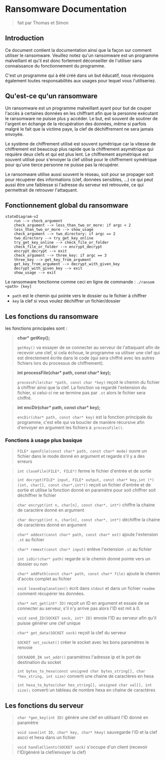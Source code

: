 # Ransomware Documentation

> fait par Thomas et Simon

## Introduction

Ce document contient la documentation ainsi que la façon sur comment utiliser le ransomware. Veuillez notez qu'un ransomware est un programme malveillant et qu'il est donc fortement déconseiller de l'utiliser sans connaissance du fonctionnement du programme.

C'est un programme qui à été créé dans un but éducatif, nous révoquons également toutes responsabilités aux usages pour lequel vous l'utiliseriez.

## Qu'est-ce qu'un ransomware 

Un ransomware est un programme malveillant ayant pour but de couper l'accès à certaines données en les chiffrant afin que la personne exécutant le ransomware ne puisse plus y accéder. Le but, est souvent de soutirer de l'argent en échange de la récupération des données, même si parfois malgré le fait que la victime paye, la clef de déchiffrement ne sera jamais envoyée.

Le système de chiffrement utilisé est souvent symétrique car la vitesse de chiffrement est beaucoup plus rapide que la chiffrement asymétrique qui requière deux clefs et qui est plus lent. Le chiffrement asymétrique est souvent utilisé pour s'envoyer la clef utilisé pour le chiffrement symétrique pour qu'une tierce personne ne puisse pas la récupérer.

Le ransomware utilise aussi souvent le réseau, soit pour se propager soit pour récupérer des informations (clef, données sensibles, ...) ce qui peut aussi être une faiblesse si l'adresse du serveur est retrouvée, ce qui permettrait de retrouver l'attaquant.

## Fonctionnement global du ransomware

```mermaid
stateDiagram-v2	
 	run --> check_argument
    check_argument --> less_than_two_or_more: if argc < 2
    less_than_two_or_more --> show_usage
    check_argument --> two_directory: if argc == 2
    two_directory --> try_get_key_online
    try_get_key_online --> check_file_or_folder
    check_file_or_folder --> encrypt_decrypt
    encrypt_decrypt --> exit
	check_argument --> three_key: if argc == 3
	three_key --> get_key_from_argument
	get_key_from_argument --> decrypt_with_given_key
	decrypt_with_given_key --> exit
	show_usage --> exit
```

Le ransomware fonctionne comme ceci en ligne de commande : `./ransom <path> [key]`

- `path` est le chemin qui pointe vers le dossier ou le fichier à chiffrer
- `key` la clef si vous voulez déchiffrer un fichier/dossier

## Les fonctions du ransomware

les fonctions principales sont :

> __char* getKey();__
>
> ``getKey()`` va essayer de se connecter au serveur de l'attaquant afin de recevoir une clef, si cela échoue, le programme va utiliser une clef qui est directement écrite dans le code (qui sera chiffré avec les autres fichiers lors du processus de chiffrement).

> __int processFile(char* path, const char* key);__
>
> ``processFile(char *path, const char *key)`` reçoit le chemin du fichier à chiffrer ainsi que la clef. La fonction va regardé l'extension du fichier, si celui-ci ne se termine pas par `.st` alors le fichier sera chiffré. 

> __int encDir(char* path, const char* key);__
>
> ``encDir(char* path, const char* key)`` est la fonction principale du programme, c'est elle qui va boucler de manière récursive afin d'envoyer en argument les fichiers à`` processFile()``.

### Fonctions à usage plus basique

> `FILE* openFile(const char* path, const char* mode)`
> ouvre un fichier dans le mode donné en argument et regarde s'il y a des erreurs

> `int closeFile(FILE*, FILE*)`
> ferme le fichier d'entrée et de sortie

> `int docrypt(FILE* input, FILE* output, const char* key,int (*)(int, char[], const char*,int*))`
> reçoit un fichier d'entrée et de sortie et utilise la fonction donné en paramètre pour soit chiffrer soit déchiffrer le fichier

> `char encrypt(int n, char[n], const char*, int*)`
> chiffre la chaine de caractère donné en argument

> `char decrypt(int n, char[n], const char*, int*)`
> déchiffre la chaine de caractères donné en argument

> `char* addext(const char* path, const char* ext)`
> ajoute l'extension `.st` au fichier

> `char* remext(const char* input)`
> enlève l'extension `.st` au fichier

> `int isDir(char* path)`
> regarde si le chemin donné pointe vers un dossier ou non

> `char* addPath(const char* path, const char* file)`
> ajoute le chemin d'accès complet au fichier

> `void leaveExplanation()`
> écrit dans `stdout` et dans un fichier `readme` comment récupérer les données.

> `char* net_get(int* ID)`
> reçoit un ID en argument et essaie de se connecter au serveur, s'il n'y arrive pas alors l'ID est mit à 0.

> `void send_ID(SOCKET sock, int* ID)`
> envoie l'ID au serveur afin qu'il puisse générer une clef unique

> `char* get_data(SOCKET sock)`
> reçoit la clef du serveur

> `SOCKET set_socket()`
> créer le socket avec les bons paramètres le renvoie

> `SOCKADDR_IN set_addr()`
> paramètres l'adresse ip et le port de destination du socket

> `int bytes_to_hexa(const unsigned char bytes_string[], char *hex_string, int size)`
> converti une chaine de caractères en hexa

> `int hexa_to_bytes(char hex_string[], unsigned char val[], int size);`
> converti un tableau de nombre hexa en chaine de caractères

## Les fonctions du serveur

> `char *gen_key(int ID)`
génère une clef en utilisant l'ID donné en paramètre

> `void save(int ID, char* key, char* hkey)`
> sauvegarde l'ID et la clef ascci et hexa dans un fichier

> `void handleClients(SOCKET sock)`
> s'occupe d'un client (recevoir l'ID/généré la clef/envoyer la clef)
